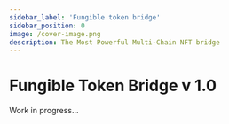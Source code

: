 ```yaml
---
sidebar_label: 'Fungible token bridge'
sidebar_position: 0
image: /cover-image.png
description: The Most Powerful Multi-Chain NFT bridge
---
```


# Fungible Token Bridge v 1.0

Work in progress...

<!-- A Fungible Token bridge allows transferring of ERC-20-like tokens between chains. The first version of the bridge supports XP.NETWORK token called `$XPNET`. 

After a while, other ERC-20, ASA, and other fungible token standards will be supported by the FT-Bridge.

The high-level architecture of the bridge looks as follows: -->


